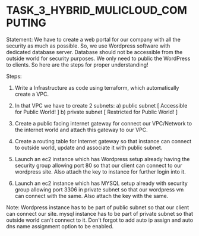 # TASK_3_HYBRID_MULICLOUD_COMPUTING


Statement: We have to create a web portal for our company with all the security as much as possible.
So, we use Wordpress software with dedicated database server.
Database should not be accessible from the outside world for security purposes.
We only need to public the WordPress to clients.
So here are the steps for proper understanding!

Steps:
1) Write a Infrastructure as code using terraform, which automatically create a VPC.

2) In that VPC we have to create 2 subnets:
    a)  public  subnet [ Accessible for Public World! ] 
    b)  private subnet [ Restricted for Public World! ]

3) Create a public facing internet gateway for connect our VPC/Network to the internet world and attach this gateway to our VPC.

4) Create  a routing table for Internet gateway so that instance can connect to outside world, update and associate it with public subnet.

5) Launch an ec2 instance which has Wordpress setup already having the security group allowing  port 80 so that our client can connect to our wordpress site.
Also attach the key to instance for further login into it.

6) Launch an ec2 instance which has MYSQL setup already with security group allowing  port 3306 in private subnet so that our wordpress vm can connect with the same.
Also attach the key with the same.

Note: Wordpress instance has to be part of public subnet so that our client can connect our site. 
mysql instance has to be part of private  subnet so that outside world can't connect to it.
Don't forgot to add auto ip assign and auto dns name assignment option to be enabled.
